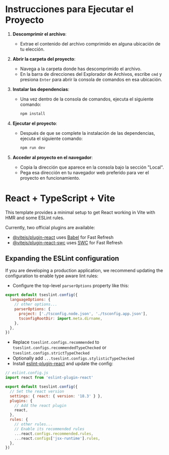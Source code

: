 # Instrucciones para Ejecutar el Proyecto

1. **Descomprimir el archivo**:
   - Extrae el contenido del archivo comprimido en alguna ubicación de tu elección.

2. **Abrir la carpeta del proyecto**:
   - Navega a la carpeta donde has descomprimido el archivo.
   - En la barra de direcciones del Explorador de Archivos, escribe `cmd` y presiona `Enter` para abrir la consola de comandos en esa ubicación.

3. **Instalar las dependencias**:
   - Una vez dentro de la consola de comandos, ejecuta el siguiente comando:
     ```sh
     npm install
     ```

4. **Ejecutar el proyecto**:
   - Después de que se complete la instalación de las dependencias, ejecuta el siguiente comando:
     ```sh
     npm run dev
     ```

5. **Acceder al proyecto en el navegador**:
   - Copia la dirección que aparece en la consola bajo la sección "Local".
   - Pega esa dirección en tu navegador web preferido para ver el proyecto en funcionamiento.







# React + TypeScript + Vite

This template provides a minimal setup to get React working in Vite with HMR and some ESLint rules.

Currently, two official plugins are available:

- [@vitejs/plugin-react](https://github.com/vitejs/vite-plugin-react/blob/main/packages/plugin-react/README.md) uses [Babel](https://babeljs.io/) for Fast Refresh
- [@vitejs/plugin-react-swc](https://github.com/vitejs/vite-plugin-react-swc) uses [SWC](https://swc.rs/) for Fast Refresh

## Expanding the ESLint configuration

If you are developing a production application, we recommend updating the configuration to enable type aware lint rules:

- Configure the top-level `parserOptions` property like this:

```js
export default tseslint.config({
  languageOptions: {
    // other options...
    parserOptions: {
      project: ['./tsconfig.node.json', './tsconfig.app.json'],
      tsconfigRootDir: import.meta.dirname,
    },
  },
})
```

- Replace `tseslint.configs.recommended` to `tseslint.configs.recommendedTypeChecked` or `tseslint.configs.strictTypeChecked`
- Optionally add `...tseslint.configs.stylisticTypeChecked`
- Install [eslint-plugin-react](https://github.com/jsx-eslint/eslint-plugin-react) and update the config:

```js
// eslint.config.js
import react from 'eslint-plugin-react'

export default tseslint.config({
  // Set the react version
  settings: { react: { version: '18.3' } },
  plugins: {
    // Add the react plugin
    react,
  },
  rules: {
    // other rules...
    // Enable its recommended rules
    ...react.configs.recommended.rules,
    ...react.configs['jsx-runtime'].rules,
  },
})
```
